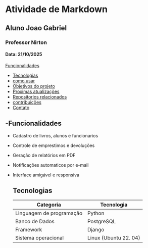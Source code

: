 # Atividade de Markdown
## Aluno Joao Gabriel
### Professor Nirton
#### Data: 21/10/2025
[Funcionalidades](#funcionalidades)
 - [Tecnologias](#tecnologias)
 - [como usar](#como-usar)
 - [Objetivos do projeto](#Objetivos-do-projeto)
 - [Proximas atualizações](#Proximas-atualições)
 - [Repositorios relacionados](#Repositorios-relacionados)
 - [contribuições](#contribuições)
 - [Contato](#Contato)

  ##  -Funcionalidades

  - Cadastro de livros, alunos e funcionarios
  - Controle de emprestimos e devoluções
  - Geração de relatórios em PDF
  - Notificações automaticos por e-mail
  - Interface amigável e responsiva
 
    ## Tecnologias

    | Categoria       |  Tecnologia |
    |--------------|--------------|
    | Linguagem de programação| Python|
    |Banco de Dados |  PostgreSQL|
    | Framework | Django|
    | Sistema operacional | Linux (Ubuntu 22. 04)|
